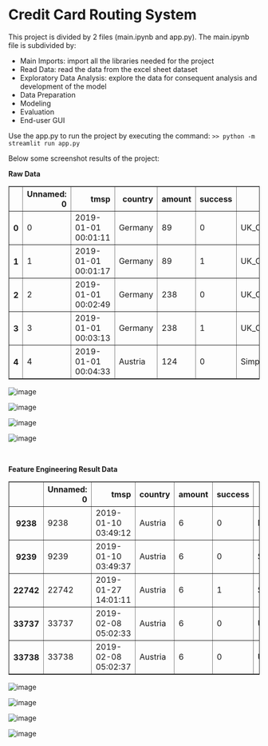 # __Credit Card Routing System__

This project is divided by 2 files (main.ipynb and app.py). The main.ipynb file is subdivided by:
- Main Imports: import all the libraries needed for the project
- Read Data: read the data from the excel sheet dataset
- Exploratory Data Analysis: explore the data for consequent analysis and development of the model
- Data Preparation
- Modeling
- Evaluation
- End-user GUI

Use the app.py to run the project by executing the command: ```>> python -m streamlit run app.py```

Below some screenshot results of the project:

<div>

__Raw Data__

<table border="1" class="dataframe">
  <thead>
    <tr style="text-align: right;">
      <th></th>
      <th>Unnamed: 0</th>
      <th>tmsp</th>
      <th>country</th>
      <th>amount</th>
      <th>success</th>
      <th>PSP</th>
      <th>3D_secured</th>
      <th>card</th>
    </tr>
  </thead>
  <tbody>
    <tr>
      <th>0</th>
      <td>0</td>
      <td>2019-01-01 00:01:11</td>
      <td>Germany</td>
      <td>89</td>
      <td>0</td>
      <td>UK_Card</td>
      <td>0</td>
      <td>Visa</td>
    </tr>
    <tr>
      <th>1</th>
      <td>1</td>
      <td>2019-01-01 00:01:17</td>
      <td>Germany</td>
      <td>89</td>
      <td>1</td>
      <td>UK_Card</td>
      <td>0</td>
      <td>Visa</td>
    </tr>
    <tr>
      <th>2</th>
      <td>2</td>
      <td>2019-01-01 00:02:49</td>
      <td>Germany</td>
      <td>238</td>
      <td>0</td>
      <td>UK_Card</td>
      <td>1</td>
      <td>Diners</td>
    </tr>
    <tr>
      <th>3</th>
      <td>3</td>
      <td>2019-01-01 00:03:13</td>
      <td>Germany</td>
      <td>238</td>
      <td>1</td>
      <td>UK_Card</td>
      <td>1</td>
      <td>Diners</td>
    </tr>
    <tr>
      <th>4</th>
      <td>4</td>
      <td>2019-01-01 00:04:33</td>
      <td>Austria</td>
      <td>124</td>
      <td>0</td>
      <td>Simplecard</td>
      <td>0</td>
      <td>Diners</td>
    </tr>
  </tbody>
</table>
</div>

![image](https://github.com/user-attachments/assets/eb96c869-829f-42f1-af42-a4c39cdf0aec)

![image](https://github.com/user-attachments/assets/0ff48d59-44d5-47b3-849a-106818aa122f)

![image](https://github.com/user-attachments/assets/a7c7a53e-3921-417a-aa9e-439de6eba7a8)

![image](https://github.com/user-attachments/assets/1da9dacf-598c-4ac1-ab6c-897eba966304)

<div>
<br>

__Feature Engineering Result Data__
<table border="1" class="dataframe">
  <thead>
    <tr style="text-align: right;">
      <th></th>
      <th>Unnamed: 0</th>
      <th>tmsp</th>
      <th>country</th>
      <th>amount</th>
      <th>success</th>
      <th>PSP</th>
      <th>3D_secured</th>
      <th>card</th>
      <th>retry</th>
      <th>hour</th>
      <th>day_of_week</th>
      <th>month</th>
      <th>PSP_code</th>
      <th>transaction_cost</th>
    </tr>
  </thead>
  <tbody>
    <tr>
      <th>9238</th>
      <td>9238</td>
      <td>2019-01-10 03:49:12</td>
      <td>Austria</td>
      <td>6</td>
      <td>0</td>
      <td>Moneycard</td>
      <td>0</td>
      <td>Diners</td>
      <td>0</td>
      <td>3</td>
      <td>3</td>
      <td>1</td>
      <td>0</td>
      <td>4.5</td>
    </tr>
    <tr>
      <th>9239</th>
      <td>9239</td>
      <td>2019-01-10 03:49:37</td>
      <td>Austria</td>
      <td>6</td>
      <td>0</td>
      <td>Simplecard</td>
      <td>0</td>
      <td>Diners</td>
      <td>1</td>
      <td>3</td>
      <td>3</td>
      <td>1</td>
      <td>3</td>
      <td>1.0</td>
    </tr>
    <tr>
      <th>22742</th>
      <td>22742</td>
      <td>2019-01-27 14:01:11</td>
      <td>Austria</td>
      <td>6</td>
      <td>1</td>
      <td>Simplecard</td>
      <td>0</td>
      <td>Master</td>
      <td>0</td>
      <td>14</td>
      <td>6</td>
      <td>1</td>
      <td>3</td>
      <td>1.5</td>
    </tr>
    <tr>
      <th>33737</th>
      <td>33737</td>
      <td>2019-02-08 05:02:33</td>
      <td>Austria</td>
      <td>6</td>
      <td>0</td>
      <td>UK_Card</td>
      <td>0</td>
      <td>Diners</td>
      <td>0</td>
      <td>5</td>
      <td>4</td>
      <td>2</td>
      <td>2</td>
      <td>1.5</td>
    </tr>
    <tr>
      <th>33738</th>
      <td>33738</td>
      <td>2019-02-08 05:02:37</td>
      <td>Austria</td>
      <td>6</td>
      <td>0</td>
      <td>UK_Card</td>
      <td>0</td>
      <td>Diners</td>
      <td>1</td>
      <td>5</td>
      <td>4</td>
      <td>2</td>
      <td>2</td>
      <td>1.5</td>
    </tr>
  </tbody>
</table>
</div>


![image](https://github.com/user-attachments/assets/ba34a7fb-8a28-4c8d-b1dc-d4bb8bce37d8)

![image](https://github.com/user-attachments/assets/efa81410-7d2d-4cd6-8bf6-a163f2c1fb8d)

![image](https://github.com/user-attachments/assets/f6cba7f5-bcff-43bc-8b1b-d8862236d43d)

![image](https://github.com/user-attachments/assets/951f78ff-9d2e-4c55-93c6-b11d232f8d99)








